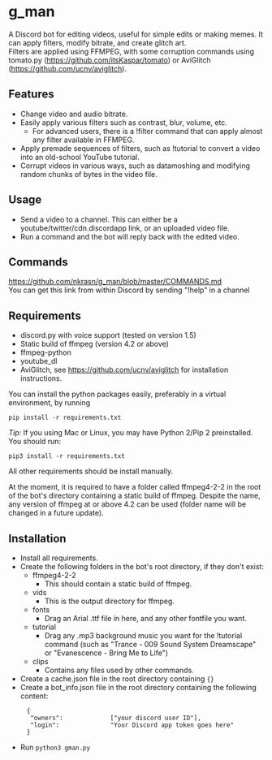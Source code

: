 # g_man
A Discord bot for editing videos, useful for simple edits or making memes. It can apply filters, modify bitrate, and create glitch art. <br>
Filters are applied using FFMPEG, with some corruption commands using tomato.py (https://github.com/itsKaspar/tomato) or AviGlitch (https://github.com/ucnv/aviglitch).

## Features
* Change video and audio bitrate.
* Easily apply various filters such as contrast, blur, volume, etc.
  * For advanced users, there is a !filter command that can apply almost any filter available in FFMPEG.
* Apply premade sequences of filters, such as !tutorial to convert a video into an old-school YouTube tutorial.
* Corrupt videos in various ways, such as datamoshing and modifying random chunks of bytes in the video file.

## Usage
* Send a video to a channel. This can either be a youtube/twitter/cdn.discordapp link, or an uploaded video file.
* Run a command and the bot will reply back with the edited video.

## Commands
https://github.com/nkrasn/g_man/blob/master/COMMANDS.md<br>
You can get this link from within Discord by sending "!help" in a channel

## Requirements
* discord.py with voice support (tested on version 1.5)
* Static build of ffmpeg (version 4.2 or above)
* ffmpeg-python
* youtube_dl
* AviGlitch, see https://github.com/ucnv/aviglitch for installation instructions.

You can install the python packages easily, preferably in a virtual environment, by running
```
pip install -r requirements.txt
```

*Tip:* If you using Mac or Linux, you may have Python 2/Pip 2 preinstalled. You should run:
```
pip3 install -r requirements.txt
```

All other requirements should be install manually.

At the moment, it is required to have a folder called ffmpeg4-2-2 in the root of the bot's directory containing a static build of ffmpeg. Despite the name, any version of ffmpeg at or above 4.2 can be used (folder name will be changed in a future update). <br>

## Installation
* Install all requirements.
* Create the following folders in the bot's root directory, if they don't exist:
  * ffmpeg4-2-2
    * This should contain a static build of ffmpeg.
  * vids
    * This is the output directory for ffmpeg.
  * fonts
    * Drag an Arial .ttf file in here, and any other fontfile you want.
  * tutorial
    * Drag any .mp3 background music you want for the !tutorial command (such as "Trance - 009 Sound System Dreamscape" or "Evanescence - Bring Me to Life")
  * clips
    * Contains any files used by other commands.
* Create a cache.json file in the root directory containing `{}`
* Create a bot_info.json file in the root directory containing the following content:
```
     {
      "owners":             ["your discord user ID"],
      "login":              "Your Discord app token goes here"
     }
```
* Run `python3 gman.py`

